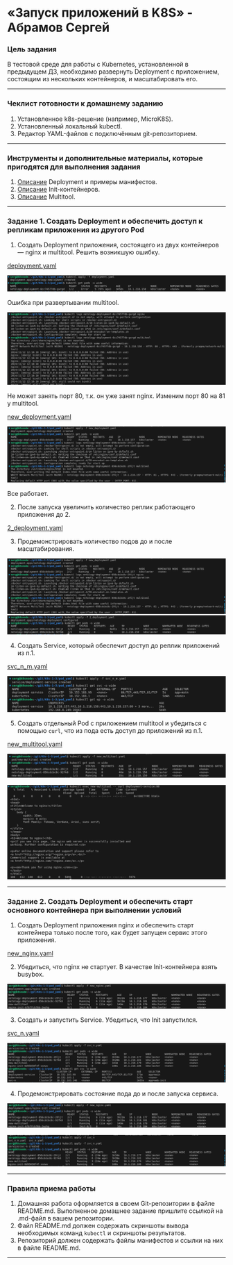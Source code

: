 # «Запуск приложений в K8S»  - Абрамов Сергей

### Цель задания

В тестовой среде для работы с Kubernetes, установленной в предыдущем ДЗ, необходимо развернуть Deployment с приложением, состоящим из нескольких контейнеров, и масштабировать его.

------

### Чеклист готовности к домашнему заданию

1. Установленное k8s-решение (например, MicroK8S).
2. Установленный локальный kubectl.
3. Редактор YAML-файлов с подключённым git-репозиторием.

------

### Инструменты и дополнительные материалы, которые пригодятся для выполнения задания

1. [Описание](https://kubernetes.io/docs/concepts/workloads/controllers/deployment/) Deployment и примеры манифестов.
2. [Описание](https://kubernetes.io/docs/concepts/workloads/pods/init-containers/) Init-контейнеров.
3. [Описание](https://github.com/wbitt/Network-MultiTool) Multitool.

------

### Задание 1. Создать Deployment и обеспечить доступ к репликам приложения из другого Pod

1. Создать Deployment приложения, состоящего из двух контейнеров — nginx и multitool. Решить возникшую ошибку.

[deployment.yaml](https://github.com/smabramov/K8s-1-3/blob/5a33bec59de21e309d5aecc5cfb72aa62a906f1a/pod_yaml/deployment.yaml)

![k1](https://github.com/smabramov/K8s-1-3/blob/5a33bec59de21e309d5aecc5cfb72aa62a906f1a/png/k1.png)

  Ошибка при развертывании multitool.

![k2](https://github.com/smabramov/K8s-1-3/blob/5a33bec59de21e309d5aecc5cfb72aa62a906f1a/png/k2.png)

  Не может занять порт 80, т.к. он уже занят nginx. Изменим порт 80 на 81 у multitool.

[new_deployment.yaml](https://github.com/smabramov/K8s-1-3/blob/5a33bec59de21e309d5aecc5cfb72aa62a906f1a/pod_yaml/new_deployment.yaml)

![k3](https://github.com/smabramov/K8s-1-3/blob/5a33bec59de21e309d5aecc5cfb72aa62a906f1a/png/k3.png)

Все работает.

2. После запуска увеличить количество реплик работающего приложения до 2.

[2_deployment.yaml](https://github.com/smabramov/K8s-1-3/blob/5a33bec59de21e309d5aecc5cfb72aa62a906f1a/pod_yaml/2_deployment.yaml)

3. Продемонстрировать количество подов до и после масштабирования.

![k3](https://github.com/smabramov/K8s-1-3/blob/5a33bec59de21e309d5aecc5cfb72aa62a906f1a/png/k3.png)
![k4](https://github.com/smabramov/K8s-1-3/blob/5a33bec59de21e309d5aecc5cfb72aa62a906f1a/png/k4.png)

4. Создать Service, который обеспечит доступ до реплик приложений из п.1.

[svc_n_m.yaml](https://github.com/smabramov/K8s-1-3/blob/5a33bec59de21e309d5aecc5cfb72aa62a906f1a/pod_yaml/svc_n_m.yaml)

![k5](https://github.com/smabramov/K8s-1-3/blob/5a33bec59de21e309d5aecc5cfb72aa62a906f1a/png/k5.png)

5. Создать отдельный Pod с приложением multitool и убедиться с помощью `curl`, что из пода есть доступ до приложений из п.1.

[new_multitool.yaml](https://github.com/smabramov/K8s-1-3/blob/5a33bec59de21e309d5aecc5cfb72aa62a906f1a/pod_yaml/new_multitool.yaml)

![k6](https://github.com/smabramov/K8s-1-3/blob/5a33bec59de21e309d5aecc5cfb72aa62a906f1a/png/k6.png)

![k7](https://github.com/smabramov/K8s-1-3/blob/5a33bec59de21e309d5aecc5cfb72aa62a906f1a/png/k7.png)

------

### Задание 2. Создать Deployment и обеспечить старт основного контейнера при выполнении условий

1. Создать Deployment приложения nginx и обеспечить старт контейнера только после того, как будет запущен сервис этого приложения.

[new_nginx.yaml](https://github.com/smabramov/K8s-1-3/blob/261cab8867a743f5d688a885f3fb03cbbbd7978a/pod_yaml/new_nginx.yaml)


2. Убедиться, что nginx не стартует. В качестве Init-контейнера взять busybox.

![k8](https://github.com/smabramov/K8s-1-3/blob/2c278d00b4b0422d423623cf26626055a9a81965/png/k8.png)

3. Создать и запустить Service. Убедиться, что Init запустился.

[svc_n.yaml](https://github.com/smabramov/K8s-1-3/blob/2c278d00b4b0422d423623cf26626055a9a81965/pod_yaml/svc_n.yaml)

![k9](https://github.com/smabramov/K8s-1-3/blob/2c278d00b4b0422d423623cf26626055a9a81965/png/k9.png)

4. Продемонстрировать состояние пода до и после запуска сервиса.

![k8](https://github.com/smabramov/K8s-1-3/blob/2c278d00b4b0422d423623cf26626055a9a81965/png/k8.png)

![k10](https://github.com/smabramov/K8s-1-3/blob/2c278d00b4b0422d423623cf26626055a9a81965/png/k10.png)

------

### Правила приема работы

1. Домашняя работа оформляется в своем Git-репозитории в файле README.md. Выполненное домашнее задание пришлите ссылкой на .md-файл в вашем репозитории.
2. Файл README.md должен содержать скриншоты вывода необходимых команд `kubectl` и скриншоты результатов.
3. Репозиторий должен содержать файлы манифестов и ссылки на них в файле README.md.

------
